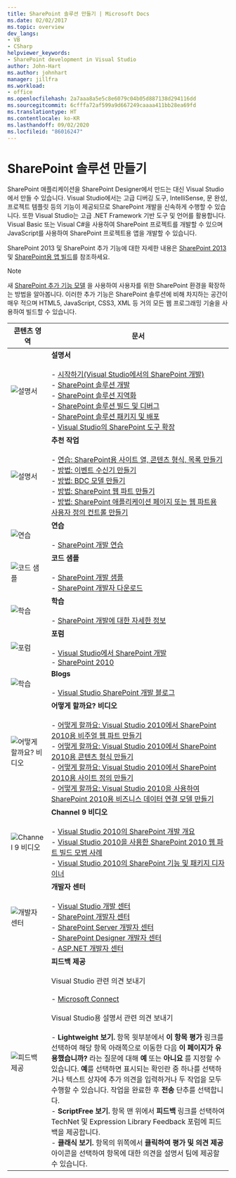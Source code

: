 ```yaml
---
title: SharePoint 솔루션 만들기 | Microsoft Docs
ms.date: 02/02/2017
ms.topic: overview
dev_langs:
- VB
- CSharp
helpviewer_keywords:
- SharePoint development in Visual Studio
author: John-Hart
ms.author: johnhart
manager: jillfra
ms.workload:
- office
ms.openlocfilehash: 2a7aaa8a5e5c8e6079c04b05d887138d294116dd
ms.sourcegitcommit: 6cfffa72af599a9d667249caaaa411bb28ea69fd
ms.translationtype: HT
ms.contentlocale: ko-KR
ms.lasthandoff: 09/02/2020
ms.locfileid: "86016247"
---
```

# <a name="create-sharepoint-solutions"></a>SharePoint 솔루션 만들기
  SharePoint 애플리케이션을 SharePoint Designer에서 만드는 대신 Visual Studio에서 만들 수 있습니다. Visual Studio에서는 고급 디버깅 도구, IntelliSense, 문 완성, 프로젝트 템플릿 등의 기능이 제공되므로 SharePoint 개발을 신속하게 수행할 수 있습니다. 또한 Visual Studio는 고급 .NET Framework 기반 도구 및 언어를 활용합니다. Visual Basic 또는 Visual C#을 사용하여 SharePoint 프로젝트를 개발할 수 있으며 JavaScript를 사용하여 SharePoint 프로젝트용 앱을 개발할 수 있습니다.

 SharePoint 2013 및 SharePoint 추가 기능에 대한 자세한 내용은 [SharePoint 2013](https://www.microsoft.com/microsoft-365/previous-versions/microsoft-sharepoint-2013) 및 [SharePoint용 앱 빌드](/sharepoint/dev/sp-add-ins/sharepoint-add-ins)를 참조하세요.

> [!NOTE]
> 새 [SharePoint 추가 기능 모델](/sharepoint/dev/sp-add-ins/sharepoint-add-ins) 을 사용하여 사용자를 위한 SharePoint 환경을 확장하는 방법을 알아봅니다. 이러한 추가 기능은 SharePoint 솔루션에 비해 차지하는 공간이 매우 적으며 HTML5, JavaScript, CSS3, XML 등 거의 모든 웹 프로그래밍 기술을 사용하여 빌드할 수 있습니다.

|콘텐츠 영역|문서|
|-|-|
|![설명서](../sharepoint/media/vs-icon-documentation.gif "설명서")|**설명서**<br /><br /> -   [시작하기&#40;Visual Studio에서의 SharePoint 개발&#41;](../sharepoint/getting-started-sharepoint-development-in-visual-studio.md)<br />-   [SharePoint 솔루션 개발](../sharepoint/developing-sharepoint-solutions.md)<br />-   [SharePoint 솔루션 지역화](../sharepoint/localizing-sharepoint-solutions.md)<br />-   [SharePoint 솔루션 빌드 및 디버그](../sharepoint/building-and-debugging-sharepoint-solutions.md)<br />-   [SharePoint 솔루션 패키지 및 배포](../sharepoint/packaging-and-deploying-sharepoint-solutions.md)<br />-   [Visual Studio의 SharePoint 도구 확장](../sharepoint/extending-the-sharepoint-tools-in-visual-studio.md)|
|![설명서](../sharepoint/media/vs-icon-documentation.gif "설명서")|**추천 작업**<br /><br /> -   [연습: SharePoint용 사이트 열, 콘텐츠 형식, 목록 만들기](../sharepoint/walkthrough-create-a-site-column-content-type-and-list-for-sharepoint.md)<br />-   [방법: 이벤트 수신기 만들기](../sharepoint/how-to-create-an-event-receiver.md)<br />-   [방법: BDC 모델 만들기](../sharepoint/how-to-create-a-bdc-model.md)<br />-   [방법: SharePoint 웹 파트 만들기](../sharepoint/how-to-create-a-sharepoint-web-part.md)<br />-   [방법: SharePoint 애플리케이션 페이지 또는 웹 파트용 사용자 정의 컨트롤 만들기](../sharepoint/how-to-create-a-user-control-for-a-sharepoint-application-page-or-web-part.md)|
|![연습](../sharepoint/media/vs-icon-walkthroughs.gif "연습")|**연습**<br /><br /> -   [SharePoint 개발 연습](../sharepoint/sharepoint-development-walkthroughs.md)|
|![코드 샘플](../sharepoint/media/vs-icon-codesamples.gif "코드 샘플")|**코드 샘플**<br /><br /> -   [SharePoint 개발 샘플](../sharepoint/sharepoint-development-samples.md)<br />-   [SharePoint 개발자 다운로드](/sharepoint/dev/)|
|![학습](../sharepoint/media/vs-icon-training.gif "학습")|**학습**<br /><br /> -   [SharePoint 개발에 대한 자세한 정보](/sharepoint/dev/)|
|![포럼](../sharepoint/media/vs-icon-forums.gif "포럼")|**포럼**<br /><br /> -   [Visual Studio에서 SharePoint 개발](https://social.msdn.microsoft.com/Forums/vstudio/home?forum=vssharepointdevelopment)<br />-   [SharePoint 2010](https://social.msdn.microsoft.com/Forums/sharepoint/home?category=sharepoint2010,sharepoint)|
|![학습](../sharepoint/media/vs-icon-training.gif "학습")|**Blogs**<br /><br /> -   [Visual Studio SharePoint 개발 블로그](https://blogs.msdn.microsoft.com/vssharepointtoolsblog/)|
|![어떻게 할까요? 비디오](../sharepoint/media/vs-icon-howdoivideos.gif "작업 절차 비디오")|**어떻게 할까요? 비디오**<br /><br /> -   [어떻게 할까요: Visual Studio 2010에서 SharePoint 2010용 비주얼 웹 파트 만들기](https://visualstudio.microsoft.com/)<br />-   [어떻게 할까요: Visual Studio 2010에서 SharePoint 2010용 콘텐츠 형식 만들기](/previous-versions/visualstudio/visual-studio-2010/dd831853\(v\=vs.100\))<br />-   [어떻게 할까요: Visual Studio 2010에서 SharePoint 2010용 사이트 정의 만들기](/previous-versions/visualstudio/visual-studio-2010/dd831853\(v\=vs.100\))<br />-   [어떻게 할까요: Visual Studio 2010을 사용하여 SharePoint 2010용 비즈니스 데이터 연결 모델 만들기](/previous-versions/visualstudio/visual-studio-2010/dd831853\(v\=vs.100\))|
|![Channel 9 비디오](../sharepoint/media/vs-icon-channel9videos.gif "Channel 9 비디오")|**Channel 9 비디오**<br /><br /> -   [Visual Studio 2010의 SharePoint 개발 개요](https://channel9.msdn.com/blogs/funkyonex/overview-of-sharepoint-development-in-visual-studio-2010)<br />-   [Visual Studio 2010을 사용한 SharePoint 2010 웹 파트 빌드 모범 사례](https://channel9.msdn.com/blogs/funkyonex/best-practices-on-building-sharepoint-2010-web-parts-with-visual-studio-2010)<br />-   [Visual Studio 2010의 SharePoint 기능 및 패키지 디자이너](https://channel9.msdn.com/blogs/funkyonex/sharepoint-feature-and-package-designers-in-visual-studio-2010)|
|![개발자 센터](../sharepoint/media/vs-icon-msdndevcenter.gif "개발자 센터")|**개발자 센터**<br /><br /> -   [Visual Studio 개발 센터](https://visualstudio.microsoft.com/)<br />-   [SharePoint 개발자 센터](/sharepoint/dev/)<br />-   [SharePoint Server 개발자 센터](/previous-versions/office/fp161348\(v\=office.15\))<br />-   [SharePoint Designer 개발자 센터](/previous-versions/office/fp161348\(v\=office.15\))<br />-   [ASP.NET 개발자 센터](https://msdn.microsoft.com/aa336522.aspx)|
|![피드백 제공](../sharepoint/media/vs-icon-feedback.gif "사용자 의견 제공")|**피드백 제공**<br /><br /> Visual Studio 관련 의견 보내기<br /><br /> -   [Microsoft Connect](/collaborate/connect-redirect)<br /><br /> Visual Studio용 설명서 관련 의견 보내기<br /><br /> -   **Lightweight 보기.** 항목 윗부분에서 **이 항목 평가** 링크를 선택하여 해당 항목 아래쪽으로 이동한 다음 **이 페이지가 유용했습니까?** 라는 질문에 대해 **예** 또는 **아니요** 를 지정할 수 있습니다. **예**를 선택하면 표시되는 확인란 중 하나를 선택하거나 텍스트 상자에 추가 의견을 입력하거나 두 작업을 모두 수행할 수 있습니다. 작업을 완료한 후 **전송** 단추를 선택합니다.<br />-   **ScriptFree 보기.** 항목 맨 위에서 **피드백** 링크를 선택하여 TechNet 및 Expression Library Feedback 포럼에 피드백을 제공합니다.<br />-   **클래식 보기.** 항목의 위쪽에서 **클릭하여 평가 및 의견 제공** 아이콘을 선택하여 항목에 대한 의견을 설명서 팀에 제공할 수 있습니다.|
